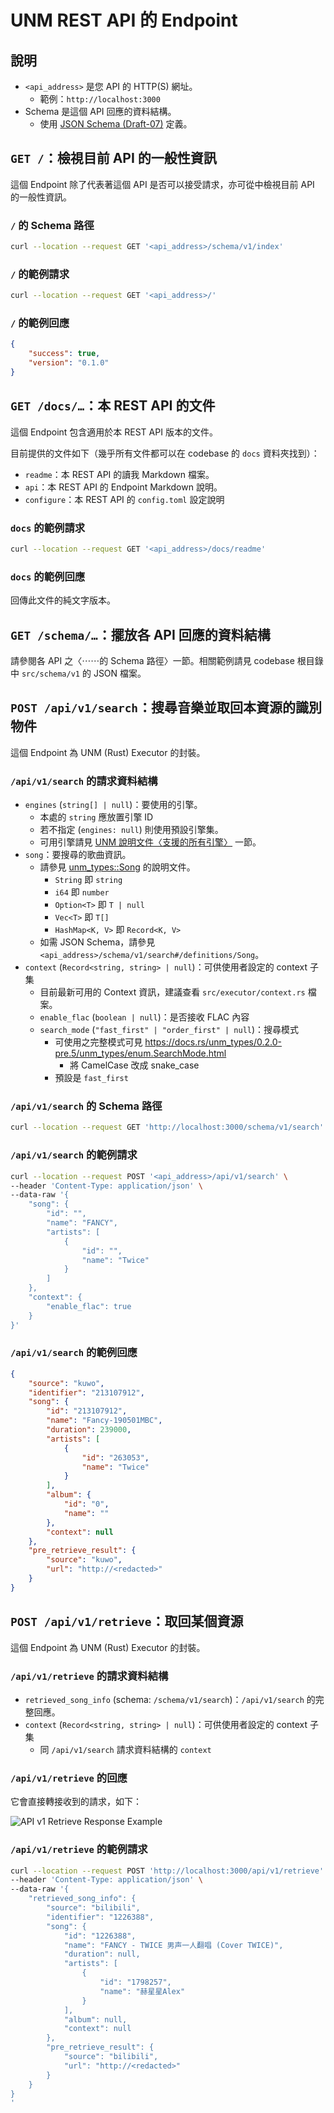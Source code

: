 # UNM REST API 的 Endpoint

## 說明

- `<api_address>` 是您 API 的 HTTP(S) 網址。
  - 範例：`http://localhost:3000`
- Schema 是這個 API 回應的資料結構。
  - 使用 [JSON Schema (Draft-07)](https://json-schema.org) 定義。

## `GET /`：檢視目前 API 的一般性資訊

這個 Endpoint 除了代表著這個 API 是否可以接受請求，亦可從中檢視目前 API 的一般性資訊。

### `/` 的 Schema 路徑

```sh
curl --location --request GET '<api_address>/schema/v1/index'
```

### `/` 的範例請求

```sh
curl --location --request GET '<api_address>/'
```

### `/` 的範例回應

```json
{
    "success": true,
    "version": "0.1.0"
}
```

## `GET /docs/…`：本 REST API 的文件

這個 Endpoint 包含適用於本 REST API 版本的文件。

目前提供的文件如下（幾乎所有文件都可以在 codebase 的 `docs` 資料夾找到）：

- `readme`：本 REST API 的讀我 Markdown 檔案。
- `api`：本 REST API 的 Endpoint Markdown 說明。
- `configure`：本 REST API 的 `config.toml` 設定說明

### `docs` 的範例請求

```sh
curl --location --request GET '<api_address>/docs/readme'
```

### `docs` 的範例回應

回傳此文件的純文字版本。

## `GET /schema/…`：擺放各 API 回應的資料結構

請參閱各 API 之〈⋯⋯的 Schema 路徑〉一節。相關範例請見 codebase 根目錄中
`src/schema/v1` 的 JSON 檔案。

## `POST /api/v1/search`：搜尋音樂並取回本資源的識別物件

這個 Endpoint 為 UNM (Rust) Executor 的封裝。

### `/api/v1/search` 的請求資料結構

- `engines` (`string[] | null`)：要使用的引擎。
  - 本處的 `string` 應放置引擎 ID
  - 若不指定 (`engines: null`) 則使用預設引擎集。
  - 可用引擎請見
    [UNM 說明文件〈支援的所有引擎〉](https://github.com/UnblockNeteaseMusic/server-rust#支援的所有引擎)
    一節。
- `song`：要搜尋的歌曲資訊。
  - 請參見 [unm_types::Song](https://docs.rs/unm_types/0.2.0-pre.5/unm_types/struct.Song.html) 的說明文件。
    - `String` 即 `string`
    - `i64` 即 `number`
    - `Option<T>` 即 `T | null`
    - `Vec<T>` 即 `T[]`
    - `HashMap<K, V>` 即 `Record<K, V>`
  - 如需 JSON Schema，請參見 `<api_address>/schema/v1/search#/definitions/Song`。
- `context` (`Record<string, string> | null`)：可供使用者設定的 context 子集
  - 目前最新可用的 Context 資訊，建議查看 `src/executor/context.rs` 檔案。
  - `enable_flac` (`boolean | null`)：是否接收 FLAC 內容
  - `search_mode` (`"fast_first" | "order_first" | null`)：搜尋模式
    - 可使用之完整模式可見 <https://docs.rs/unm_types/0.2.0-pre.5/unm_types/enum.SearchMode.html>
      - 將 CamelCase 改成 snake_case
    - 預設是 `fast_first`

### `/api/v1/search` 的 Schema 路徑

```sh
curl --location --request GET 'http://localhost:3000/schema/v1/search'
```

### `/api/v1/search` 的範例請求

```sh
curl --location --request POST '<api_address>/api/v1/search' \
--header 'Content-Type: application/json' \
--data-raw '{
    "song": {
        "id": "",
        "name": "FANCY",
        "artists": [
            {
                "id": "",
                "name": "Twice"
            }
        ]
    },
    "context": {
        "enable_flac": true
    }
}'
```

### `/api/v1/search` 的範例回應

```json
{
    "source": "kuwo",
    "identifier": "213107912",
    "song": {
        "id": "213107912",
        "name": "Fancy-190501MBC",
        "duration": 239000,
        "artists": [
            {
                "id": "263053",
                "name": "Twice"
            }
        ],
        "album": {
            "id": "0",
            "name": ""
        },
        "context": null
    },
    "pre_retrieve_result": {
        "source": "kuwo",
        "url": "http://<redacted>"
    }
}
```

## `POST /api/v1/retrieve`：取回某個資源

這個 Endpoint 為 UNM (Rust) Executor 的封裝。

### `/api/v1/retrieve` 的請求資料結構

- `retrieved_song_info` (schema: `/schema/v1/search`)：`/api/v1/search` 的完整回應。
- `context` (`Record<string, string> | null`)：可供使用者設定的 context 子集
  - 同 `/api/v1/search` 請求資料結構的 `context`

### `/api/v1/retrieve` 的回應

它會直接轉接收到的請求，如下：

![API v1 Retrieve Response Example](./image/api-v1-retrieve-response-example.png)

### `/api/v1/retrieve` 的範例請求

```sh
curl --location --request POST 'http://localhost:3000/api/v1/retrieve' \
--header 'Content-Type: application/json' \
--data-raw '{
    "retrieved_song_info": {
        "source": "bilibili",
        "identifier": "1226388",
        "song": {
            "id": "1226388",
            "name": "FANCY - TWICE 男声一人翻唱 (Cover TWICE)",
            "duration": null,
            "artists": [
                {
                    "id": "1798257",
                    "name": "赫星星Alex"
                }
            ],
            "album": null,
            "context": null
        },
        "pre_retrieve_result": {
            "source": "bilibili",
            "url": "http://<redacted>"
        }
    }
}
'
```
